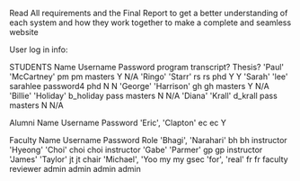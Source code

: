 Read All requirements and the Final Report to get a better understanding of each system and how they work together to make a complete and seamless website

User log in info:

STUDENTS
Name Username Password program transcript? Thesis?
'Paul' 'McCartney' pm pm masters Y N/A
'Ringo' 'Starr' rs rs phd Y Y
'Sarah' 'lee' sarahlee password4 phd N N
'George' 'Harrison' gh gh masters Y N/A
'Billie' 'Holiday' b_holiday pass masters N N/A
'Diana' 'Krall' d_krall pass masters N N/A

Alumni
Name Username Password
'Eric', 'Clapton' ec ec Y

Faculty
Name Username Password Role
'Bhagi', 'Narahari' bh bh instructor
'Hyeong' 'Choi' choi choi instructor
'Gabe' 'Parmer' gp gp instructor
'James' 'Taylor' jt jt chair
'Michael', 'Yoo my my gsec
'for', 'real' fr fr faculty reviewer
admin admin admin admin
